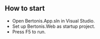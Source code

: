 ## How to start
* Open Bertonis.App.sln in Visual Studio.
* Set up Bertonis.Web as startup project.
* Press F5 to run.
